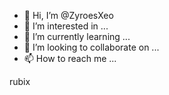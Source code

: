 - 👋 Hi, I’m @ZyroesXeo
- 👀 I’m interested in ...
- 🌱 I’m currently learning ...
- 💞️ I’m looking to collaborate on ...
- 📫 How to reach me ...

<!---
ZyroesXeo/ZyroesXeo is a ✨ special ✨ repository because its `README.md` (this file) appears on your GitHub profile.
You can click the Preview link to take a look at your changes.
--->


rubix
